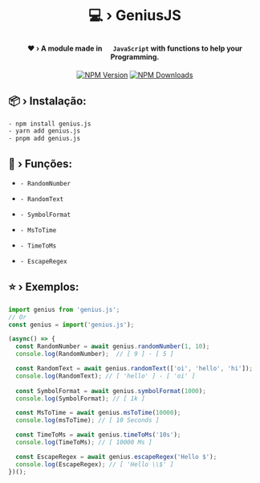 # <p align="center">💻 › GeniusJS</p> 

#### <div align="center">❤ › A module made in <img src="https://cdn.jsdelivr.net/gh/devicons/devicon/icons/javascript/javascript-original.svg" width="15" height="15"/> `JavaScript` with functions to help your Programming.</div>

<div align="center">
  <p>
    <a href="https://www.npmjs.com/package/genius.js"><img src="https://img.shields.io/npm/v/genius.js?maxAge=3600" alt="NPM Version" /></a>
    <a href="https://www.npmjs.com/package/genius.js"><img src="https://img.shields.io/npm/dt/genius.js?maxAge=3600" alt="NPM Downloads" /></a>
  </p>
</div>

## 📦 › Instalação:

```sh
- npm install genius.js
- yarn add genius.js
- pnpm add genius.js
```

## 🧰 › Funções:

- `- RandomNumber`

- `- RandomText`

- `- SymbolFormat`

- `- MsToTime`

- `- TimeToMs`

- `- EscapeRegex`

## ⭐ › Exemplos:

```js
import genius from 'genius.js'; 
// Or
const genius = import('genius.js');

(async() => {
  const RandomNumber = await genius.randomNumber(1, 10);
  console.log(RandomNumber);  // [ 9 ] - [ 5 ]

  const RandomText = await genius.randomText(['oi', 'hello', 'hi']);
  console.log(RandomText); // [ 'hello' ] - [ 'oi' ]
  
  const SymbolFormat = await genius.symbolFormat(1000);
  console.log(SymbolFormat); // [ 1k ]

  const MsToTime = await genius.msToTime(10000);
  console.log(msToTime); // [ 10 Seconds ]

  const TimeToMs = await genius.timeToMs('10s');
  console.log(TimeToMs); // [ 10000 Ms ]

  const EscapeRegex = await genius.escapeRegex('Hello $');
  console.log(EscapeRegex); // [ 'Hello \\$' ]
})();
```
